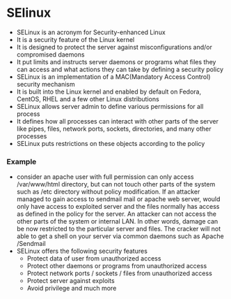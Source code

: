 # SElinux

* SELinux is an acronym for Security-enhanced Linux
* It is a security feature of the Linux kernel
* It is designed to protect the server against misconfigurations and/or compromised daemons
* It put limits and instructs server daemons or programs what files they can access and what actions they can take by defining a security policy
* SELinux is an implementation of a MAC(Mandatory Access Control) security mechanism
* It is built into the Linux kernel and enabled by default on Fedora, CentOS, RHEL and a few other Linux distributions
* SELinux allows server admin to define various permissions for all process
* It defines how all processes can interact with other parts of the server like pipes, files, network ports, sockets, directories, and many other processes
* SELinux puts restrictions on these objects according to the policy

### Example

* consider an apache user with full permission can only access /var/www/html directory, but can not touch other parts of the system such as /etc directory without policy modification. If an attacker managed to gain access to sendmail mail or apache web server, would only have access to exploited server and the files normally has access as defined in the policy for the server. An attacker can not access the other parts of the system or internal LAN. In other words, damage can be now restricted to the particular server and files. The cracker will not able to get a shell on your server via common daemons such as Apache /Sendmail
*  SELinux offers the following security features
   * Protect data of user from unauthorized access
   * Protect other daemons or programs from unauthorized access
   * Protect network ports / sockets / files from unauthorized access
   * Protect server against exploits
   * Avoid privilege and much more



